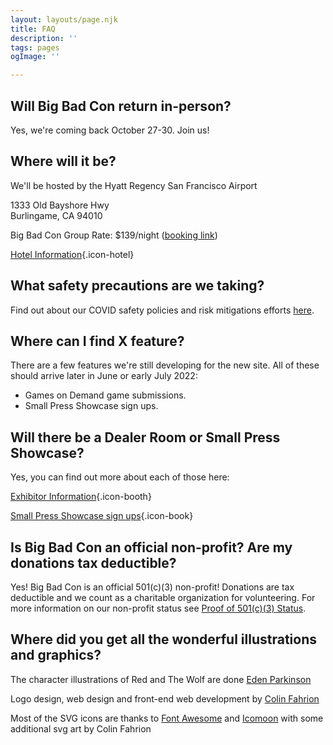 ```yaml
---
layout: layouts/page.njk
title: FAQ
description: ''
tags: pages
ogImage: ''

---
```

## Will Big Bad Con return in-person?

Yes, we're coming back October 27-30. Join us!

## Where will it be?

We'll be hosted by the Hyatt Regency San Francisco Airport

1333 Old Bayshore Hwy  
Burlingame, CA 94010

Big Bad Con Group Rate: $139/night ([booking link](https://www.hyatt.com/en-US/group-booking/SFOBU/G-BBC3))

[Hotel Information](/hotel){.icon-hotel}

## What safety precautions are we taking?

Find out about our COVID safety policies and risk mitigations efforts [here](/covid-safety).

## Where can I find X feature?

There are a few features we're still developing for the new site. All of these should arrive later in June or early July 2022:

* Games on Demand game submissions.
* Small Press Showcase sign ups.

## Will there be a Dealer Room or Small Press Showcase?

Yes, you can find out more about each of those here:

[Exhibitor Information](/exhibitor-information){.icon-booth}

[Small Press Showcase sign ups](/small-press-showcase){.icon-book}

## <!-- Where are all the games at Big Bad Online? -->

<!-- There are no scheduled games at Big Bad Online. We will have a Big Bad Online 2022 Discord the day of the event where people can chat and jump off into games if they like. You can register for the Big Bad Online Discord [here](/register). Note this is separate Discord from our year-round [Community Discord](/community-discord). -->

## Is Big Bad Con an official non-profit? Are my donations tax deductible?

Yes! Big Bad Con is an official 501(c)(3) non-profit! Donations are tax deductible and we count as a charitable organization for volunteering. For more information on our non-profit status see [Proof of 501(c)(3) Status](/non-profit).

## Where did you get all the wonderful illustrations and graphics?

The character illustrations of Red and The Wolf are done [Eden Parkinson](https://eden-parkinson.com)

Logo design, web design and front-end web development by [Colin Fahrion](http://www.twitter.com/colinaut)

Most of the SVG icons are thanks to [Font Awesome](https://fontawesome.com/license) and [Icomoon](https://icomoon.io) with some additional svg art by Colin Fahrion